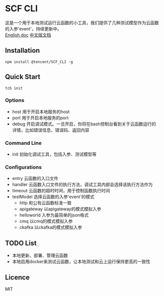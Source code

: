 # SCF CLI
这是一个用于本地测试运行云函数的小工具，我们提供了几种测试模型作为云函数的入参'event'，持续更新中。
<br>
[English doc](./README_en.md)
[中文版文档](./README.md)


## Installation
```
npm install @tencent/SCF_CLI -g
```

## Quick Start
```
tcb init
```
### Options
* host 用于开启本地服务的host
* port 用于开启本地服务的port
* debug 开启调试模式。一旦开启，你将在bash控制台看到关于云函数运行的详情，比如错误信息、错误码、返回内容

### Command Line
* init 初始化调试工具，包括入参、测试模型等

### Configurations
* entry 云函数的入口文件
* handler 云函数入口文件的执行方法，调试工具内部会选择该执行方法作为
* timeout 云函数的超时时间，用于控制函数执行时间
* testModel 选择云函数的入参'event'的模式
    * http 和公有云函数标准一致
    * apigateway 以apigateway的模式模拟入参
    * helloworld 入参为最简单的json格式
    * cmq 以cmq的模式模拟入参
    * ckafka 以ckafka的模式模拟入参

## TODO List
* 本地更新、部署、管理云函数
* 本地启用docker来测试云函数，让本地测试和云上运行保持更高的一致性

## Licence
MIT
